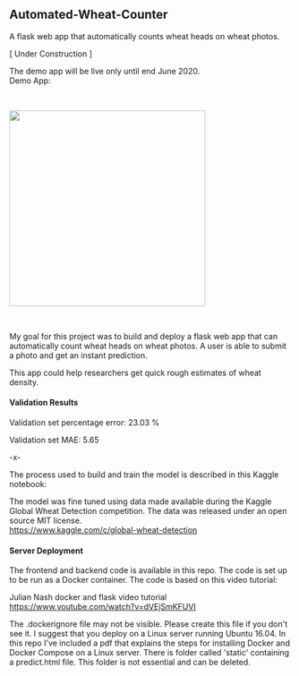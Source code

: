 ## Automated-Wheat-Counter
A flask web app that automatically counts wheat heads on wheat photos.

[ Under Construction ]

The demo app will be live only until end June 2020.<br>
Demo App: 

<br>

<img src="http://wheatcounter.test.woza.work/assets/app_pic3.png" width="350"></img>

<br>

My goal for this project was to build and deploy a flask web app that can automatically count wheat heads on wheat photos. A user is able to submit a photo and get an instant prediction.

This app could help researchers get quick rough estimates of wheat density.

#### Validation Results

Validation set percentage error: 23.03 %

Validation set MAE: 5.65


-x-

The process used to build and train the model is described in this Kaggle notebook:<br>


The model was fine tuned using data made available during the Kaggle Global Wheat Detection competition. The data was released under an open source MIT license.<br>
https://www.kaggle.com/c/global-wheat-detection

#### Server Deployment

The frontend and backend code is available in this repo. The code is set up to be run as a Docker container. The code is based on this video tutorial:

Julian Nash docker and flask video tutorial<br>
https://www.youtube.com/watch?v=dVEjSmKFUVI


The .dockerignore file may not be visible. Please create this file if you don't see it. I suggest that you deploy on a Linux server running Ubuntu 16.04. In this repo I've included a pdf that explains the steps for installing Docker and Docker Compose on a Linux server. There is folder called 'static' containing a predict.html file. This folder is not essential and can be deleted. 
